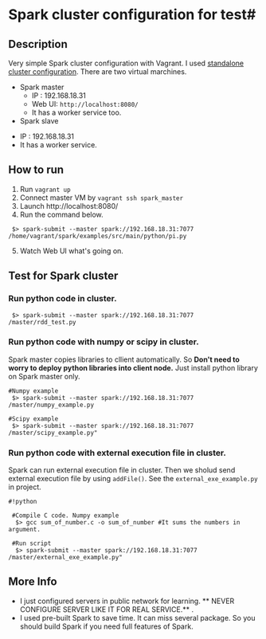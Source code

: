 # Spark cluster configuration for test#

## Description ##
 Very simple Spark cluster configuration with Vagrant. I used [standalone cluster configuration](https://spark.apache.org/docs/latest/cluster-overview.html). There are two virtual marchines.

  * Spark master
    - IP : 192.168.18.31
    - Web UI: ```http://localhost:8080/```
    - It has a worker service too.
  * Spark slave
   - IP : 192.168.18.31
   - It has a worker service.

## How to run ##

 1. Run ```vagrant up```
 2. Connect master VM by ```vagrant ssh spark_master```
 3. Launch http://localhost:8080/
 4. Run the command below.
```
 $> spark-submit --master spark://192.168.18.31:7077  /home/vagrant/spark/examples/src/main/python/pi.py
 ```
 5. Watch Web UI what's going on.


## Test for Spark cluster ##

### Run python code in cluster. ###
```
 $> spark-submit --master spark://192.168.18.31:7077 /master/rdd_test.py
```
### Run python code with numpy or scipy in cluster. ###

 Spark master copies libraries to cllient automatically. So **Don't need to worry to deploy python libraries into client node.**  Just install python library on Spark master only.

```
#Numpy example
 $> spark-submit --master spark://192.168.18.31:7077 /master/numpy_example.py

#Scipy example
 $> spark-submit --master spark://192.168.18.31:7077 /master/scipy_example.py"

```

### Run python code with external execution file in cluster.  ###

 Spark can run external execution file in cluster. Then we sholud send external execution file by using ```addFile()```. See the ```external_exe_example.py``` in project.


```
#!python

 #Compile C code. Numpy example
  $> gcc sum_of_number.c -o sum_of_number #It sums the numbers in argument.

 #Run script
  $> spark-submit --master spark://192.168.18.31:7077 /master/external_exe_example.py"

```



## More Info ##

* I just configured servers in public network for learning. ** NEVER CONFIGURE SERVER LIKE IT FOR REAL SERVICE.** .
* I used pre-built Spark to save time. It can miss several package. So you should build Spark if you need full features of Spark.